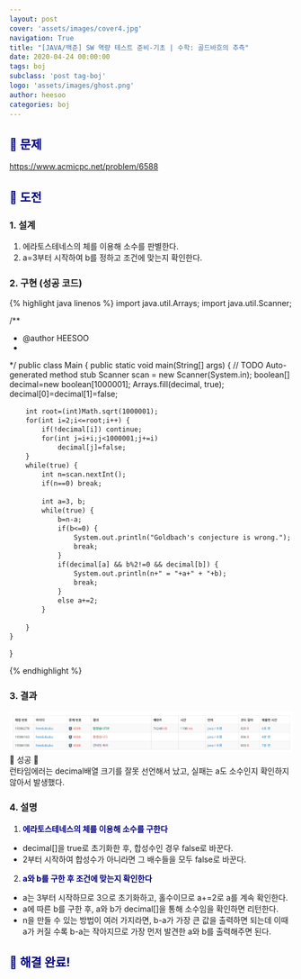 ```yaml
---
layout: post
cover: 'assets/images/cover4.jpg'
navigation: True
title: "[JAVA/백준] SW 역량 테스트 준비-기초 | 수학: 골드바흐의 추측"
date: 2020-04-24 00:00:00
tags: boj
subclass: 'post tag-boj'
logo: 'assets/images/ghost.png'
author: heesoo
categories: boj
---
```

## <span style="color:navy">👀 문제</span>
<https://www.acmicpc.net/problem/6588>

## <span style="color:navy">👊 도전</span>

### 1. 설계
1. 에라토스테네스의 체를 이용해 소수를 판별한다.
2. a=3부터 시작하여 b를 정하고 조건에 맞는지 확인한다.

### 2. 구현 (성공 코드)
{% highlight java linenos %}
import java.util.Arrays;
import java.util.Scanner;

/**
 * @author HEESOO
 *
 */
public class Main {
	public static void main(String[] args) {
		// TODO Auto-generated method stub
		Scanner scan = new Scanner(System.in);
		boolean[] decimal=new boolean[1000001];
		Arrays.fill(decimal, true);
		decimal[0]=decimal[1]=false;
		
		int root=(int)Math.sqrt(1000001);
		for(int i=2;i<=root;i++) {
			if(!decimal[i]) continue;
			for(int j=i+i;j<1000001;j+=i)
				decimal[j]=false;
		}
		while(true) {
			int n=scan.nextInt();
			if(n==0) break;
			
			int a=3, b;
			while(true) {
				b=n-a;
				if(b<=0) {
					System.out.println("Goldbach's conjecture is wrong.");
					break;
				}
				if(decimal[a] && b%2!=0 && decimal[b]) {
					System.out.println(n+" = "+a+" + "+b);
					break;
				}
				else a+=2;
			}
			
		}
	}
}

 {% endhighlight %}

### 3. 결과
![실행결과](./assets/images/200424_4.PNG)
🤟 성공 🤟  
런타임에러는 decimal배열 크기를 잘못 선언해서 났고, 실패는 a도 소수인지 확인하지 않아서 발생했다.

### 4. 설명
1. **<span style="color:navy">에라토스테네스의 체를 이용해 소수를 구한다</span>**
- decimal[]을 true로 초기화한 후, 합성수인 경우 false로 바꾼다.
- 2부터 시작하여 합성수가 아니라면 그 배수들을 모두 false로 바꾼다.

2. **<span style="color:navy">a와 b를 구한 후 조건에 맞는지 확인한다</span>**
- a는 3부터 시작하므로 3으로 초기화하고, 홀수이므로 a+=2로 a를 계속 확인한다.
- a에 따른 b를 구한 후, a와 b가 decimal[]을 통해 소수임을 확인하면 리턴한다.
- n을 만들 수 있는 방법이 여러 가지라면, b-a가 가장 큰 값을 출력하면 되는데 이때 a가 커질 수록 b-a는 작아지므로 가장 먼저 발견한 a와 b를 출력해주면 된다.

## <span style="color:navy">👏 해결 완료!</span>

